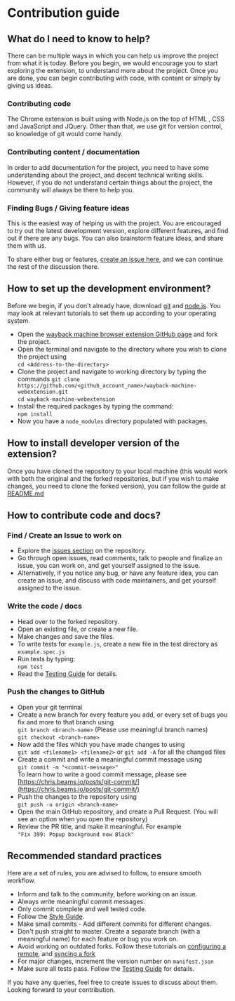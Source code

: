 # Contribution guide

## What do I need to know to help?

There can be multiple ways in which you can help us improve the project from what it is today. Before you begin, we would encourage you to start exploring the extension, to understand more about the project. Once you are done, you can begin contributing with code, with content or simply by giving us ideas.

### Contributing code

The Chrome extension is built using with Node.js on the top of HTML , CSS and JavaScript and JQuery. Other than that, we use git for version control, so knowledge of git would come handy.

### Contributing content / documentation

In order to add documentation for the project, you need to have some understanding about the project, and decent technical writing skills.
However, if you do not understand certain things about the project, the community will always be there to help you.

### Finding Bugs / Giving feature ideas

This is the easiest way of helping us with the project. You are encouraged to try out the latest development version, explore different features, and find out if there are any bugs. You can also brainstorm feature ideas, and share them with us.

To share either bug or features, [create an issue here](https://github.com/internetarchive/wayback-machine-webextension/issues/new/choose), and we can continue the rest of the discussion there.

## How to set up the development environment?

Before we begin, if you don't already have, download [git](https://git-scm.com/downloads ) and [node.js](https://nodejs.org/en/download/ ). You may look at relevant tutorials to set them up according to your operating system.

 - Open the [wayback machine browser extension GitHub page](https://github.com/internetarchive/wayback-machine-webextension/ ) and fork the project.
 - Open the terminal and navigate to the directory where you wish to clone the project using   
    `cd <Address-to-the-directory>`
 - Clone the project and navigate to working directory by typing the commands
    `git clone https://github.com/<github_account_name>/wayback-machine-webextension.git`   
    `cd wayback-machine-webextension`
 - Install the required packages by typing the command:   
    `npm install`
 - Now you have a `node_modules` directory populated with packages.

## How to install developer version of the extension?

Once you have cloned the repository to your local machine (this would work with both the original and the forked repositories, but if you wish to make changes, you need to clone the forked version), you can follow the guide at [README.md](https://github.com/internetarchive/wayback-machine-webextension/blob/master/README.md )


## How to contribute code and docs?

### Find / Create an Issue to work on

 - Explore the [issues section](https://github.com/internetarchive/wayback-machine-webextension/issues ) on the repository.
 - Go through open issues, read comments, talk to people and finalize an issue, you can work on, and get yourself assigned to the issue.
 - Alternatively, if you notice any bug, or have any feature idea, you can create an issue, and discuss with code maintainers, and get yourself assigned to the issue.

### Write the code / docs

 - Head over to the forked repository.
 - Open an existing file, or create a new file.
 - Make changes and save the files.
 - To write tests for `example.js`, create a new file in the test directory as `example.spec.js`
 - Run tests by typing:  
`npm test`
 - Read the [Testing Guide](TESTING_GUIDE.md) for details.

### Push the changes to GitHub

 - Open your git terminal
 - Create a new branch for every feature you add, or every set of bugs you fix and more to that branch using  
`git branch <branch-name>` (Please use meaningful branch names)  
`git checkout <branch-name>`
 - Now add the files which you have made changes to using  
`git add <filename1> <filename2>` or `git add -A` for all the changed files
 - Create a commit and write a meaningful commit message using  
`git commit -m "<commit-message>"`  
To learn how to write a good commit message, please see [https://chris.beams.io/posts/git-commit/](https://chris.beams.io/posts/git-commit/)
 - Push the changes to the repository using  
`git push -u origin <branch-name>`
 - Open the main GitHub repository, and create a Pull Request. (You will see an option when you open the repository)
 - Review the PR title, and make it meaningful. For example  
`"Fix 399: Popup background now Black"`


## Recommended standard practices

Here are a set of rules, you are advised to follow, to ensure smooth workflow.

 - Inform and talk to the community, before working on an issue.
 - Always write meaningful commit messages.
 - Only commit complete and well tested code.
 - Follow the [Style Guide](https://github.com/internetarchive/wayback-machine-webextension/blob/master/STYLE_GUIDE.md).
 - Make small commits - Add different commits for different changes.
 - Don't push straight to master. Create a separate branch (with a meaningful name) for each feature or bug you work on.
 - Avoid working on outdated forks. Follow these tutorials on [configuring a remote](https://help.github.com/en/github/collaborating-with-issues-and-pull-requests/configuring-a-remote-for-a-fork), and [syncing a fork](https://help.github.com/en/github/collaborating-with-issues-and-pull-requests/syncing-a-fork)
 - For major changes, increment the version number on `manifest.json`
 - Make sure all tests pass. Follow the [Testing Guide](TESTING_GUIDE.md) for details.

If you have any queries, feel free to create issues to discuss about them. Looking forward to your contribution.
